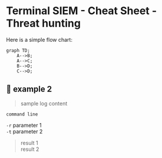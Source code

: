 # **Terminal SIEM - Cheat Sheet - Threat hunting**
Here is a simple flow chart:

```mermaid
graph TD;
    A-->B;
    A-->C;
    B-->D;
    C-->D;
```

## :bookmark:  **example 2**

> sample log content

``` 
command line
```
`-r` parameter 1\
`-t` parameter 2
> result 1\
> result 2
